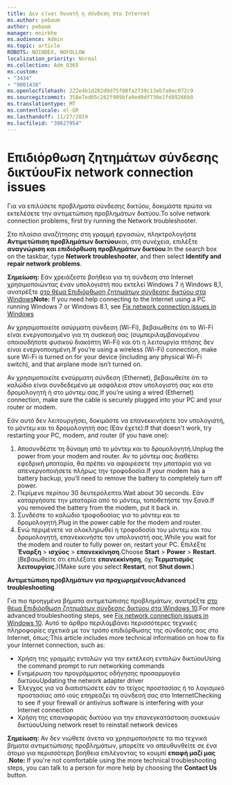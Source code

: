 ```yaml
---
title: Δεν είναι δυνατή η σύνδεση στο Internet
ms.author: pebaum
author: pebaum
manager: mnirkhe
ms.audience: Admin
ms.topic: article
ROBOTS: NOINDEX, NOFOLLOW
localization_priority: Normal
ms.collection: Adm_O365
ms.custom:
- "3434"
- "9001438"
ms.openlocfilehash: 222e4b1d282d9d75f08fa2739c13eb7a0ec072c9
ms.sourcegitcommit: 358e7ed05c262f909bfa9ed0df730e1fd89266b8
ms.translationtype: MT
ms.contentlocale: el-GR
ms.lasthandoff: 11/27/2019
ms.locfileid: "39627954"
---
```

# <a name="fix-network-connection-issues"></a><span data-ttu-id="90a70-102">Επιδιόρθωση ζητημάτων σύνδεσης δικτύου</span><span class="sxs-lookup"><span data-stu-id="90a70-102">Fix network connection issues</span></span>

<span data-ttu-id="90a70-103">Για να επιλύσετε προβλήματα σύνδεσης δικτύου, δοκιμάστε πρώτα να εκτελέσετε την αντιμετώπιση προβλημάτων δικτύου.</span><span class="sxs-lookup"><span data-stu-id="90a70-103">To solve network connection problems, first try running the Network troubleshooter.</span></span> 

<span data-ttu-id="90a70-104">Στο πλαίσιο αναζήτησης στη γραμμή εργασιών, πληκτρολογήστε **Αντιμετώπιση προβλημάτων δικτύου**και, στη συνέχεια, επιλέξτε **αναγνώριση και επιδιόρθωση προβλημάτων δικτύου**.</span><span class="sxs-lookup"><span data-stu-id="90a70-104">In the search box on the taskbar, type **Network troubleshooter**, and then select **Identify and repair network problems**.</span></span>

<span data-ttu-id="90a70-105">**Σημείωση:** Εάν χρειάζεστε βοήθεια για τη σύνδεση στο Internet χρησιμοποιώντας έναν υπολογιστή που εκτελεί Windows 7 ή Windows 8,1, ανατρέξτε [στο θέμα Επιδιόρθωση ζητημάτων σύνδεσης δικτύου στα Windows](https://support.microsoft.com/help/15287)</span><span class="sxs-lookup"><span data-stu-id="90a70-105">**Note:** If you need help connecting to the Internet using a PC running Windows 7 or Windows 8.1, see [Fix network connection issues in Windows](https://support.microsoft.com/help/15287)</span></span> 

<span data-ttu-id="90a70-106">Αν χρησιμοποιείτε ασύρματη σύνδεση (Wi-Fi), βεβαιωθείτε ότι το Wi-Fi είναι ενεργοποιημένο για τη συσκευή σας (συμπεριλαμβανομένου οποιουδήποτε φυσικού διακόπτη Wi-Fi) και ότι η λειτουργία πτήσης δεν είναι ενεργοποιημένη.</span><span class="sxs-lookup"><span data-stu-id="90a70-106">If you’re using a wireless (Wi-Fi) connection, make sure Wi-Fi is turned on for your device (including any physical Wi-Fi switch), and that airplane mode isn’t turned on.</span></span>

<span data-ttu-id="90a70-107">Αν χρησιμοποιείτε ενσύρματη σύνδεση (Ethernet), βεβαιωθείτε ότι το καλώδιο είναι συνδεδεμένο με ασφάλεια στον υπολογιστή σας και στο δρομολογητή ή στο μόντεμ σας.</span><span class="sxs-lookup"><span data-stu-id="90a70-107">If you’re using a wired (Ethernet) connection, make sure the cable is securely plugged into your PC and your router or modem.</span></span>

<span data-ttu-id="90a70-108">Εάν αυτό δεν λειτουργήσει, δοκιμάστε να επανεκκινήσετε τον υπολογιστή, το μόντεμ και το δρομολογητή σας (Εάν έχετε):</span><span class="sxs-lookup"><span data-stu-id="90a70-108">If that doesn't work, try restarting your PC, modem, and router (if you have one):</span></span>

1. <span data-ttu-id="90a70-109">Αποσυνδέστε τη δύναμη από το μόντεμ και το δρομολογητή.</span><span class="sxs-lookup"><span data-stu-id="90a70-109">Unplug the power from your modem and router.</span></span> <span data-ttu-id="90a70-110">Αν το μόντεμ σας διαθέτει εφεδρική μπαταρία, θα πρέπει να αφαιρέσετε την μπαταρία για να απενεργοποιήσετε πλήρως την τροφοδοσία.</span><span class="sxs-lookup"><span data-stu-id="90a70-110">If your modem has a battery backup, you’ll need to remove the battery to completely turn off power.</span></span>
2. <span data-ttu-id="90a70-111">Περίμενε περίπου 30 δευτερόλεπτα.</span><span class="sxs-lookup"><span data-stu-id="90a70-111">Wait about 30 seconds.</span></span> <span data-ttu-id="90a70-112">Εάν καταργήσατε την μπαταρία από το μόντεμ, τοποθετήστε την ξανά.</span><span class="sxs-lookup"><span data-stu-id="90a70-112">If you removed the battery from the modem, put it back in.</span></span>
3. <span data-ttu-id="90a70-113">Συνδέστε το καλώδιο τροφοδοσίας για το μόντεμ και το δρομολογητή.</span><span class="sxs-lookup"><span data-stu-id="90a70-113">Plug in the power cable for the modem and router.</span></span>
4. <span data-ttu-id="90a70-114">Ενώ περιμένετε να ολοκληρωθεί η τροφοδοσία του μόντεμ και του δρομολογητή, επανεκκινήστε τον υπολογιστή σας.</span><span class="sxs-lookup"><span data-stu-id="90a70-114">While you wait for the modem and router to fully power on, restart your PC.</span></span> <span data-ttu-id="90a70-115">Επιλέξτε **Έναρξη** > **ισχύος** > **επανεκκίνηση**.</span><span class="sxs-lookup"><span data-stu-id="90a70-115">Choose **Start** > **Power** > **Restart**.</span></span> <span data-ttu-id="90a70-116">(Βεβαιωθείτε ότι επιλέξατε **επανεκκίνηση**, όχι **Τερματισμός λειτουργίας**.)</span><span class="sxs-lookup"><span data-stu-id="90a70-116">(Make sure you select **Restart**, not **Shut down**.)</span></span>

<span data-ttu-id="90a70-117">**Αντιμετώπιση προβλημάτων για προχωρημένους**</span><span class="sxs-lookup"><span data-stu-id="90a70-117">**Advanced troubleshooting**</span></span>

<span data-ttu-id="90a70-118">Για πιο προηγμένα βήματα αντιμετώπισης προβλημάτων, ανατρέξτε [στο θέμα Επιδιόρθωση ζητημάτων σύνδεσης δικτύου στα Windows 10](https://support.microsoft.com/help/10741?ocid=SMC10741%2F).</span><span class="sxs-lookup"><span data-stu-id="90a70-118">For more advanced troubleshooting steps, see [Fix network connection issues in Windows 10](https://support.microsoft.com/help/10741?ocid=SMC10741%2F).</span></span> <span data-ttu-id="90a70-119">Αυτό το άρθρο περιλαμβάνει περισσότερες τεχνικές πληροφορίες σχετικά με τον τρόπο επιδιόρθωσης της σύνδεσής σας στο Internet, όπως:</span><span class="sxs-lookup"><span data-stu-id="90a70-119">This article includes more technical information on how to fix your Internet connection, such as:</span></span>

- <span data-ttu-id="90a70-120">Χρήση της γραμμής εντολών για την εκτέλεση εντολών δικτύου</span><span class="sxs-lookup"><span data-stu-id="90a70-120">Using the command prompt to run networking commands</span></span>
- <span data-ttu-id="90a70-121">Ενημέρωση του προγράμματος οδήγησης προσαρμογέα δικτύου</span><span class="sxs-lookup"><span data-stu-id="90a70-121">Updating the network adapter driver</span></span>
- <span data-ttu-id="90a70-122">Έλεγχος για να διαπιστώσετε εάν το τείχος προστασίας ή το λογισμικό προστασίας από ιούς επηρεάζει τη σύνδεσή σας στο Internet</span><span class="sxs-lookup"><span data-stu-id="90a70-122">Checking to see if your firewall or antivirus software is interfering with your Internet connection</span></span>
- <span data-ttu-id="90a70-123">Χρήση της επαναφοράς δικτύου για την επανεγκατάσταση συσκευών δικτύου</span><span class="sxs-lookup"><span data-stu-id="90a70-123">Using network reset to reinstall network devices</span></span>

<span data-ttu-id="90a70-124">**Σημείωση:** Αν δεν νιώθετε άνετα να χρησιμοποιήσετε τα πιο τεχνικά βήματα αντιμετώπισης προβλημάτων, μπορείτε να απευθυνθείτε σε ένα άτομο για περισσότερη βοήθεια επιλέγοντας το κουμπί **επαφή μαζί μας** .</span><span class="sxs-lookup"><span data-stu-id="90a70-124">**Note:** If you're not comfortable using the more technical troubleshooting steps, you can talk to a person for more help by choosing the **Contact Us** button.</span></span>